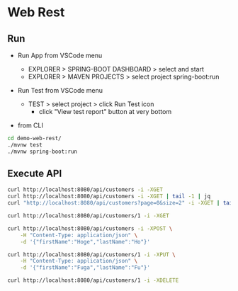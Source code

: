 # Web Rest


## Run

* Run App from VSCode menu
  - EXPLORER > SPRING-BOOT DASHBOARD > select and start
  - EXPLORER > MAVEN PROJECTS > select project spring-boot:run
* Run Test from VSCode menu
  - TEST > select project > click Run Test icon
    - click "View test report" button at very bottom

* from CLI
```bash
cd demo-web-rest/
./mvnw test
./mvnw spring-boot:run
```

## Execute API

```bash
curl http://localhost:8080/api/customers -i -XGET
curl http://localhost:8080/api/customers -i -XGET | tail -1 | jq
curl "http://localhost:8080/api/customers?page=0&size=2" -i -XGET | tail -1 | jq

curl http://localhost:8080/api/customers/1 -i -XGET

curl http://localhost:8080/api/customers -i -XPOST \
    -H "Content-Type: application/json" \
    -d '{"firstName":"Hoge","lastName":"Ho"}'

curl http://localhost:8080/api/customers/1 -i -XPUT \
    -H "Content-Type: application/json" \
    -d '{"firstName":"Fuga","lastName":"Fu"}'

curl http://localhost:8080/api/customers/1 -i -XDELETE
```
